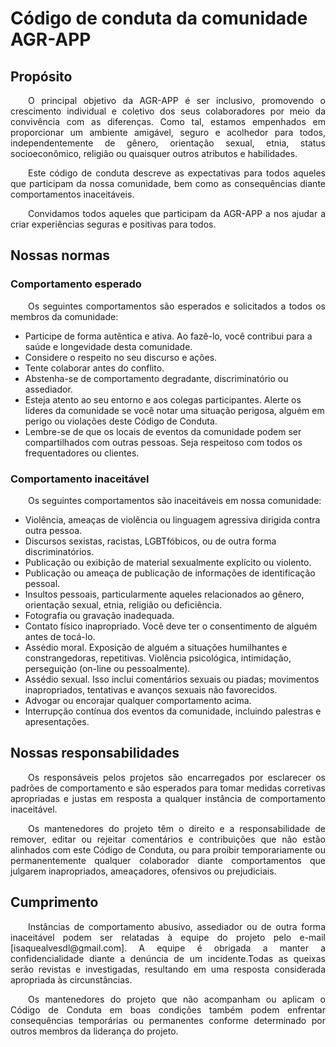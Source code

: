 # Código de conduta da comunidade AGR-APP

## Propósito
<p align="justify">&emsp;&emsp;O principal objetivo da AGR-APP é ser inclusivo, promovendo o crescimento individual e coletivo dos seus colaboradores por meio da convivência com as diferenças. Como tal, estamos empenhados em proporcionar um ambiente amigável, seguro e acolhedor para todos, independentemente de gênero, orientação sexual, etnia, status socioeconômico, religião ou quaisquer outros atributos e habilidades.</p>


<p align="justify">&emsp;&emsp;Este código de conduta descreve as expectativas para todos aqueles que participam da nossa comunidade, bem como as consequências diante comportamentos inaceitáveis. </p>


<p align="justify">&emsp;&emsp;Convidamos todos aqueles que participam da AGR-APP a nos ajudar a criar experiências seguras e positivas para todos.</p>

## Nossas normas
### Comportamento esperado
<p align="justify">&emsp;&emsp;Os seguintes comportamentos são esperados e solicitados a todos os membros da comunidade:</p>

- Participe de forma autêntica e ativa. Ao fazê-lo, você contribui para a saúde e longevidade desta comunidade.
- Considere o respeito no seu discurso e ações.
- Tente colaborar antes do conflito.
- Abstenha-se de comportamento degradante, discriminatório ou assediador.
- Esteja atento ao seu entorno e aos colegas participantes. Alerte os líderes da comunidade se você notar uma situação perigosa, alguém em perigo ou violações deste Código de Conduta.
- Lembre-se de que os locais de eventos da comunidade podem ser compartilhados com outras pessoas. Seja respeitoso com todos os frequentadores ou clientes.


### Comportamento inaceitável
<p align="justify">&emsp;&emsp;Os seguintes comportamentos são inaceitáveis em nossa comunidade:</p>

- Violência, ameaças de violência ou linguagem agressiva dirigida contra outra pessoa.
- Discursos sexistas, racistas, LGBTfóbicos, ou de outra forma discriminatórios.
- Publicação ou exibição de material sexualmente explícito ou violento.
- Publicação ou ameaça de publicação de informações de identificação pessoal.
- Insultos pessoais, particularmente aqueles relacionados ao gênero, orientação sexual, etnia, religião ou deficiência.
- Fotografia ou gravação inadequada.
- Contato físico inapropriado. Você deve ter o consentimento de alguém antes de tocá-lo.
- Assédio moral. Exposição de alguém a situações humilhantes e constrangedoras, repetitivas. Violência psicológica, intimidação, perseguição (on-line ou pessoalmente).
- Assédio sexual. Isso inclui comentários sexuais ou piadas; movimentos inapropriados, tentativas e avanços sexuais não favorecidos.
- Advogar ou encorajar qualquer comportamento acima.
- Interrupção contínua dos eventos da comunidade, incluindo palestras e apresentações.


## Nossas responsabilidades

<p align="justify">&emsp;&emsp;Os responsáveis pelos projetos são encarregados por esclarecer os padrões de
comportamento e são esperados para tomar medidas corretivas apropriadas e justas em
resposta a qualquer instância de comportamento inaceitável.</p>

<p align="justify">&emsp;&emsp;Os mantenedores do projeto têm o direito e a responsabilidade de remover, editar ou
rejeitar comentários e contribuições que não estão alinhados com este Código de Conduta, ou para proibir temporariamente ou permanentemente qualquer colaborador diante comportamentos que julgarem inapropriados, ameaçadores, ofensivos ou prejudiciais.</p>


## Cumprimento

<p align="justify">&emsp;&emsp;Instâncias de comportamento abusivo, assediador ou de outra forma inaceitável podem ser
relatadas à equipe do projeto pelo e-mail [isaquealvesdl@gmail.com]. A equipe é obrigada a manter a confidencialidade diante a denúncia de um incidente.Todas as queixas serão revistas e investigadas, resultando em uma resposta considerada apropriada às circunstâncias.</p>

<p align="justify">&emsp;&emsp;Os mantenedores do projeto que não acompanham ou aplicam o Código de Conduta em boas condições também podem enfrentar consequências temporárias ou permanentes conforme determinado por outros membros da liderança do projeto.</p>







